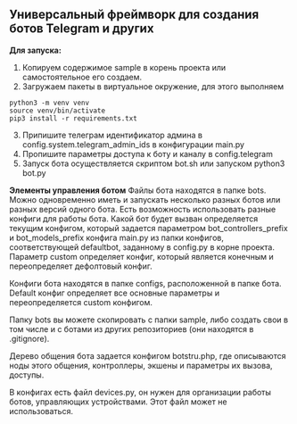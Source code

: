 **Универсальный фреймворк для создания ботов Telegram и других**
---
**Для запуска:**
1. Копируем содержимое sample в корень проекта или самостоятельное его создаем.
2. Загружаем пакеты в виртуальное окружение, для этого выполняем
```
python3 -m venv venv
source venv/bin/activate
pip3 install -r requirements.txt
```
3. Припишите телеграм идентификатор админа в config.system.telegram_admin_ids в конфигурации main.py
4. Пропишите параметры доступа к боту и каналу в config.telegram
5. Запуск бота осуществляется скриптом bot.sh или запуском python3 bot.py

**Элементы управления ботом**
Файлы бота находятся в папке bots. Можно одновременно иметь и запускать несколько разных ботов или разных версий одного бота. Есть возможность использовать разные конфиги для работы бота. Какой бот
будет вызван определяется текущим конфигом, который задается параметром bot_controllers_prefix и
bot_models_prefix конфига main.py из папки конфигов, соответствующей defaultbot, заданному в config.py
в корне проекта. Параметр custom определяет конфиг, который является конечным и переопределяет
дефолтовый конфиг.

Конфиги бота находятся в папке configs, расположенной в папке бота. Default конфиг определяет все основные параметры и переопределяется custom конфигом.

Папку bots вы можете скопировать с папки sample, либо создать свои в том числе и с ботами из 
других репозиториев (они находятся в .gitignore).

Дерево общения бота задается конфигом botstru.php, где описываются ноды этого общения, контроллеры,
экшены и параметры их вызова, доступы.

В конфигах есть файл devices.py, он нужен для организации работы ботов, управляющих устройствами. 
Этот файл может не использоваться.

